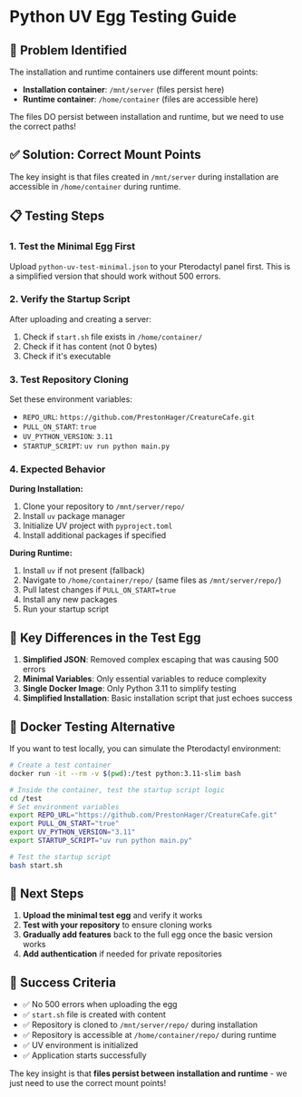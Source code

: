# Python UV Egg Testing Guide

## 🚨 Problem Identified
The installation and runtime containers use different mount points:
- **Installation container**: `/mnt/server` (files persist here)
- **Runtime container**: `/home/container` (files are accessible here)

The files DO persist between installation and runtime, but we need to use the correct paths!

## ✅ Solution: Correct Mount Points

The key insight is that files created in `/mnt/server` during installation are accessible in `/home/container` during runtime.

## 📋 Testing Steps

### 1. Test the Minimal Egg First
Upload `python-uv-test-minimal.json` to your Pterodactyl panel first. This is a simplified version that should work without 500 errors.

### 2. Verify the Startup Script
After uploading and creating a server:
1. Check if `start.sh` file exists in `/home/container/`
2. Check if it has content (not 0 bytes)
3. Check if it's executable

### 3. Test Repository Cloning
Set these environment variables:
- `REPO_URL`: `https://github.com/PrestonHager/CreatureCafe.git`
- `PULL_ON_START`: `true`
- `UV_PYTHON_VERSION`: `3.11`
- `STARTUP_SCRIPT`: `uv run python main.py`

### 4. Expected Behavior
**During Installation:**
1. Clone your repository to `/mnt/server/repo/`
2. Install `uv` package manager
3. Initialize UV project with `pyproject.toml`
4. Install additional packages if specified

**During Runtime:**
1. Install `uv` if not present (fallback)
2. Navigate to `/home/container/repo/` (same files as `/mnt/server/repo/`)
3. Pull latest changes if `PULL_ON_START=true`
4. Install any new packages
5. Run your startup script

## 🔧 Key Differences in the Test Egg

1. **Simplified JSON**: Removed complex escaping that was causing 500 errors
2. **Minimal Variables**: Only essential variables to reduce complexity
3. **Single Docker Image**: Only Python 3.11 to simplify testing
4. **Simplified Installation**: Basic installation script that just echoes success

## 🐳 Docker Testing Alternative

If you want to test locally, you can simulate the Pterodactyl environment:

```bash
# Create a test container
docker run -it --rm -v $(pwd):/test python:3.11-slim bash

# Inside the container, test the startup script logic
cd /test
# Set environment variables
export REPO_URL="https://github.com/PrestonHager/CreatureCafe.git"
export PULL_ON_START="true"
export UV_PYTHON_VERSION="3.11"
export STARTUP_SCRIPT="uv run python main.py"

# Test the startup script
bash start.sh
```

## 📝 Next Steps

1. **Upload the minimal test egg** and verify it works
2. **Test with your repository** to ensure cloning works
3. **Gradually add features** back to the full egg once the basic version works
4. **Add authentication** if needed for private repositories

## 🎯 Success Criteria

- ✅ No 500 errors when uploading the egg
- ✅ `start.sh` file is created with content
- ✅ Repository is cloned to `/mnt/server/repo/` during installation
- ✅ Repository is accessible at `/home/container/repo/` during runtime
- ✅ UV environment is initialized
- ✅ Application starts successfully

The key insight is that **files persist between installation and runtime** - we just need to use the correct mount points!
